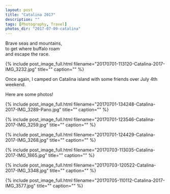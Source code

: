 ```yaml
---
layout: post
title: "Catalina 2017"
description: ""
tags: [Photography, Travel]
photos_dir: "2017-07-09-catalina"
---
```



>
Brave seas and mountains,<br/>
to get where buffalo roam<br/>
and escape the race.


{% include post_image_full.html
   filename="20170701-113120-Catalina-2017-IMG_3232.jpg"
   title=""
   caption="" %}


Once again, I camped on Catalina island with some friends over July 4th weekend.

Here are some photos!


<!--more-->


{% include post_image_full.html
   filename="20170701-134248-Catalina-2017-IMG_3289-Pano.jpg"
   title=""
   caption="" %}

{% include post_image_full.html
   filename="20170701-123546-Catalina-2017-IMG_3259.jpg"
   title=""
   caption="" %}

{% include post_image_full.html
   filename="20170701-124429-Catalina-2017-IMG_3268.jpg"
   title=""
   caption="" %}

{% include post_image_full.html
   filename="20170703-113035-Catalina-2017-IMG_1865.jpg"
   title=""
   caption="" %}

{% include post_image_full.html
   filename="20170703-120522-Catalina-2017-IMG_3348.jpg"
   title=""
   caption="" %}

{% include post_image_full.html
   filename="20170705-110112-Catalina-2017-IMG_3577.jpg"
   title=""
   caption="" %}
